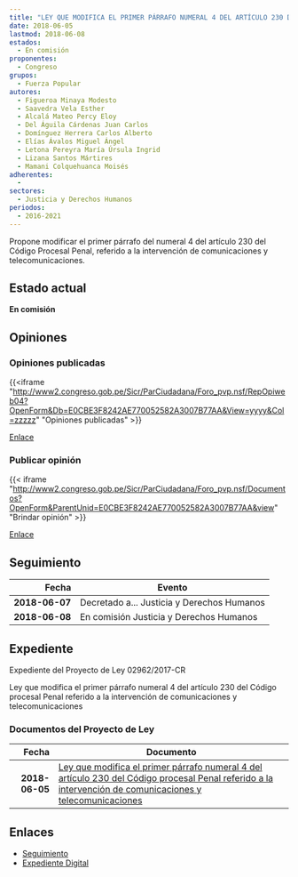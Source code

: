 ```yaml
---
title: "LEY QUE MODIFICA EL PRIMER PÁRRAFO NUMERAL 4 DEL ARTÍCULO 230 DEL CÓDIGO PROCESAL PENAL, REFERIDO A LA INTERVENCIÓN DE COMUNICACIONES Y TELECOMUNICACIONES"
date: 2018-06-05
lastmod: 2018-06-08
estados: 
  - En comisión
proponentes: 
  - Congreso
grupos: 
  - Fuerza Popular
autores: 
  - Figueroa Minaya Modesto
  - Saavedra Vela Esther
  - Alcalá Mateo Percy Eloy
  - Del Águila Cárdenas Juan Carlos
  - Domínguez Herrera Carlos Alberto
  - Elías Ávalos Miguel Ángel
  - Letona Pereyra María Úrsula Ingrid
  - Lizana Santos Mártires
  - Mamani Colquehuanca Moisés
adherentes: 
  - 
sectores: 
  - Justicia y Derechos Humanos
periodos: 
  - 2016-2021
---
```


Propone modificar el primer párrafo del numeral 4 del artículo 230 del Código Procesal Penal, referido a la intervención de comunicaciones y telecomunicaciones.


## Estado actual

**En comisión**

## Opiniones

### Opiniones publicadas

{{<iframe "http://www2.congreso.gob.pe/Sicr/ParCiudadana/Foro_pvp.nsf/RepOpiweb04?OpenForm&Db=E0CBE3F8242AE770052582A3007B77AA&View=yyyy&Col=zzzzz" "Opiniones publicadas" >}}

[Enlace](http://www2.congreso.gob.pe/Sicr/ParCiudadana/Foro_pvp.nsf/RepOpiweb04?OpenForm&Db=E0CBE3F8242AE770052582A3007B77AA&View=yyyy&Col=zzzzz)
### Publicar opinión

{{< iframe "http://www2.congreso.gob.pe/Sicr/ParCiudadana/Foro_pvp.nsf/Documentos?OpenForm&ParentUnid=E0CBE3F8242AE770052582A3007B77AA&view" "Brindar opinión" >}}

[Enlace](http://www2.congreso.gob.pe/Sicr/ParCiudadana/Foro_pvp.nsf/Documentos?OpenForm&ParentUnid=E0CBE3F8242AE770052582A3007B77AA&view)

## Seguimiento

| Fecha | Evento |
|------:|--------|
| **2018-06-07** | Decretado a... Justicia y Derechos Humanos|
| **2018-06-08** | En comisión Justicia y Derechos Humanos|


## Expediente

Expediente del Proyecto de Ley 02962/2017-CR

Ley que modifica el primer párrafo numeral 4 del artículo 230 del Código procesal Penal referido a la intervención de comunicaciones y telecomunicaciones


### Documentos del Proyecto de Ley

| Fecha | Documento |
|------:|--------|
| **2018-06-05** | [Ley que modifica el primer párrafo numeral 4 del artículo 230 del Código procesal Penal referido a la intervención de comunicaciones y telecomunicaciones](http://www.leyes.congreso.gob.pe/Documentos/2016_2021/Proyectos_de_Ley_y_de_Resoluciones_Legislativas/PL0296220180605.pdf) |

## Enlaces 

- [Seguimiento](http://www2.congreso.gob.pe/Sicr/TraDocEstProc/CLProLey2016.nsf/f7fff46988ca05b1052578e100829cc7/d8b765ddc9007985052582a3007d83df?OpenDocument)
- [Expediente Digital](http://www2.congreso.gob.pe/Sicr/TraDocEstProc/CLProLey2016.nsf/f7fff46988ca05b1052578e100829cc7/d8b765ddc9007985052582a3007d83df?OpenDocument&Click=05257FB7005EB655.eb71d0cf91d8294e05256cdf006b5706/$Body/0.1C6C)
